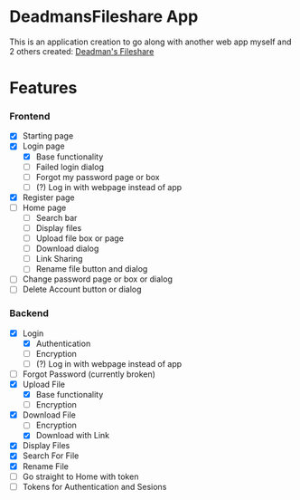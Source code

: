 # DeadmansFileshare App
This is an application creation to go along with another web app myself and 2 others created: [Deadman's Fileshare](http://deadmansfileshare.xyz)

# Features

### Frontend
- [X] Starting page
- [X] Login page
	- [X] Base functionality
	- [ ] Failed login dialog
	- [ ] Forgot my password page or box
	- [ ] (?) Log in with webpage instead of app
- [X] Register page
- [ ] Home page
	- [ ] Search bar
 	- [ ] Display files
	- [ ] Upload file box or page
	- [ ] Download dialog
	- [ ] Link Sharing
 	- [ ] Rename file button and dialog
- [ ] Change password page or box or dialog
- [ ] Delete Account button or dialog

### Backend
- [X] Login
	- [X] Authentication
	- [ ] Encryption
	- [ ] (?) Log in with webpage instead of app
- [ ] Forgot Password (currently broken)
- [X] Upload File
	- [X] Base functionality
	- [ ] Encryption
- [X] Download File
	- [ ] Encryption
	- [X] Download with Link
- [X] Display Files
- [X] Search For File
- [X] Rename File
- [ ] Go straight to Home with token
- [ ] Tokens for Authentication and Sesions
